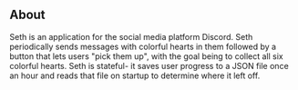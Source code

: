 <h2>About</h2>
Seth is an application for the social media platform Discord. Seth periodically sends messages with colorful hearts in them followed by a button that lets users "pick them up", with the goal being to collect all six colorful hearts. Seth is stateful- it saves user progress to a JSON file once an hour and reads that file on startup to determine where it left off. 
